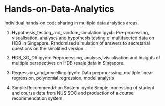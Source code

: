 # Hands-on-Data-Analytics
Individual hands-on code sharing in multiple data analytics areas.

1. Hypothesis_testing_and_random_simulation.ipynb: Pre-processing, visualisation, analyses and hypothesis testing of multifaceted data on HDB in Singapore. Randomised simulation of answers to secretarial questions on the simplified version.

2. HDB_SG_DA.ipynb: Preprocessing, analysis, visualisation and insights of multiple perspectives on HDB resale data in Singapore.

3. Regression_and_modelling.ipynb: Data preprocessing, multiple linear regression, polynomial regression, model analysis

4. Simple Recommendation System.ipynb: Simple processing of student and course data from NUS SOC and production of a course recommendation system.
